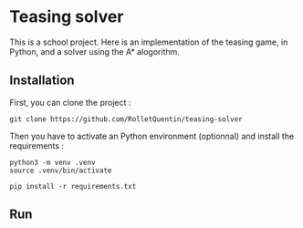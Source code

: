 # Teasing solver

This is a school project.
Here is an implementation of the teasing game, in Python, and a solver using the A* alogorithm.

## Installation

First, you can clone the project :
```
git clone https://github.com/RolletQuentin/teasing-solver
```

Then you have to activate an Python environment (optionnal) and install the requirements :
```
python3 -m venv .venv
source .venv/bin/activate
```

```
pip install -r requirements.txt
```

## Run
